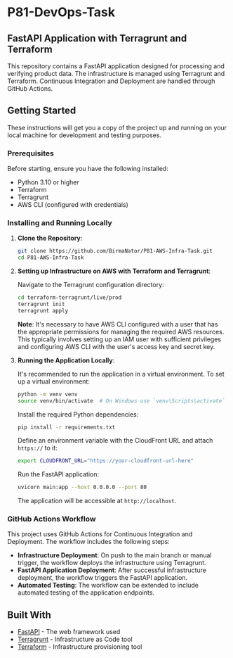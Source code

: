 # P81-DevOps-Task

## FastAPI Application with Terragrunt and Terraform

This repository contains a FastAPI application designed for processing and verifying product data. The infrastructure is managed using Terragrunt and Terraform. Continuous Integration and Deployment are handled through GitHub Actions.

## Getting Started

These instructions will get you a copy of the project up and running on your local machine for development and testing purposes.

### Prerequisites

Before starting, ensure you have the following installed:
- Python 3.10 or higher
- Terraform
- Terragrunt
- AWS CLI (configured with credentials)

### Installing and Running Locally

1. **Clone the Repository**:

    ```bash
    git clone https://github.com/BirmaNator/P81-AWS-Infra-Task.git
    cd P81-AWS-Infra-Task
    ```

2. **Setting up Infrastructure on AWS with Terraform and Terragrunt**:

    Navigate to the Terragrunt configuration directory:

    ```bash
    cd terraform-terragrunt/live/prod
    terragrunt init
    terragrunt apply
    ```

    **Note**: It's necessary to have AWS CLI configured with a user that has the appropriate permissions for managing the required AWS resources. This typically involves setting up an IAM user with sufficient privileges and configuring AWS CLI with the user's access key and secret key.

3. **Running the Application Locally**:

    It's recommended to run the application in a virtual environment. To set up a virtual environment:

    ```bash
    python -m venv venv
    source venv/bin/activate  # On Windows use `venv\Scripts\activate`
    ```

    Install the required Python dependencies:

    ```bash
    pip install -r requirements.txt
    ```

    Define an environment variable with the CloudFront URL and attach `https://` to it:

    ```bash
    export CLOUDFRONT_URL="https://your-cloudfront-url-here"
    ```

    Run the FastAPI application:

    ```bash
    uvicorn main:app --host 0.0.0.0 --port 80
    ```

    The application will be accessible at `http://localhost`.

### GitHub Actions Workflow

This project uses GitHub Actions for Continuous Integration and Deployment. The workflow includes the following steps:

- **Infrastructure Deployment**: On push to the main branch or manual trigger, the workflow deploys the infrastructure using Terragrunt.
- **FastAPI Application Deployment**: After successful infrastructure deployment, the workflow triggers the FastAPI application.
- **Automated Testing**: The workflow can be extended to include automated testing of the application endpoints.

## Built With

- [FastAPI](https://fastapi.tiangolo.com/) - The web framework used
- [Terragrunt](https://terragrunt.gruntwork.io/) - Infrastructure as Code tool
- [Terraform](https://www.terraform.io/) - Infrastructure provisioning tool
